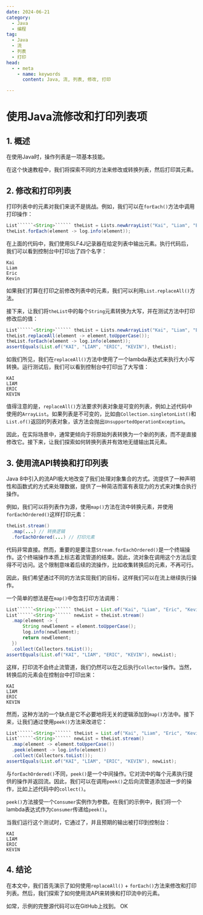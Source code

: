 ```yaml
---
date: 2024-06-21
category:
  - Java
  - 编程
tag:
  - Java
  - 流
  - 列表
  - 打印
head:
  - - meta
    - name: keywords
      content: Java, 流, 列表, 修改, 打印

---
```

# 使用Java流修改和打印列表项

## 1. 概述

在使用Java时，操作列表是一项基本技能。

在这个快速教程中，我们将探索不同的方法来修改或转换列表，然后打印其元素。

## 2. 修改和打印列表

打印列表中的元素对我们来说不是挑战。例如，我们可以在`forEach()`方法中调用打印操作：

```java
List``````<String>`````` theList = Lists.newArrayList("Kai", "Liam", "Eric", "Kevin");
theList.forEach(element -> log.info(element));
```

在上面的代码中，我们使用SLF4J记录器在给定列表中输出元素。执行代码后，我们可以看到控制台中打印出了四个名字：

```
Kai
Liam
Eric
Kevin
```

如果我们打算在打印之前修改列表中的元素，我们可以利用`List.replaceAll()`方法。

接下来，让我们将`theList`中的每个`String`元素转换为大写，并在测试方法中打印修改后的值：

```java
List``````<String>`````` theList = Lists.newArrayList("Kai", "Liam", "Eric", "Kevin");
theList.replaceAll(element -> element.toUpperCase());
theList.forEach(element -> log.info(element));
assertEquals(List.of("KAI", "LIAM", "ERIC", "KEVIN"), theList);
```

如我们所见，我们在`replaceAll()`方法中使用了一个lambda表达式来执行大小写转换。运行测试后，我们可以看到控制台中打印出了大写值：

```
KAI
LIAM
ERIC
KEVIN
```

值得注意的是，`replaceAll()`方法要求列表对象是可变的列表，例如上述代码中使用的`ArrayList`。如果列表是不可变的，比如由`Collection.singletonList()`和`List.of()`返回的列表对象，该方法会抛出`UnsupportedOperationException`。

因此，在实际场景中，通常更倾向于将原始列表转换为一个新的列表，而不是直接修改它。接下来，让我们探索如何转换列表并有效地无缝输出其元素。

## 3. 使用流API转换和打印列表

Java 8中引入的流API极大地改变了我们处理对象集合的方式。流提供了一种声明性和函数式的方式来处理数据，提供了一种简洁而富有表现力的方式来对集合执行操作。

例如，我们可以将列表作为源，使用`map()`方法在流中转换元素，并使用`forEachOrdered()`这样打印元素：

```java
theList.stream()
  .map(...) // 转换逻辑
  .forEachOrdered(...) // 打印元素
```

代码非常直接。然而，重要的是要注意`Stream.forEachOrdered()`是一个终端操作。这个终端操作本质上标志着流管道的结束。因此，流对象在调用这个方法后变得不可访问。这个限制意味着后续的流操作，比如收集转换后的元素，不再可行。

因此，我们希望通过不同的方法实现我们的目标，这样我们可以在流上继续执行操作。

一个简单的想法是在`map()`中包含打印方法调用：

```java
List``````<String>`````` theList = List.of("Kai", "Liam", "Eric", "Kevin");
List``````<String>`````` newList = theList.stream()
  .map(element -> {
      String newElement = element.toUpperCase();
      log.info(newElement);
      return newElement;
  })
  .collect(Collectors.toList());
assertEquals(List.of("KAI", "LIAM", "ERIC", "KEVIN"), newList);
```

这样，打印流不会终止流管道，我们仍然可以在之后执行`Collector`操作。当然，转换后的元素会在控制台中打印出来：

```
KAI
LIAM
ERIC
KEVIN
```

然而，这种方法的一个缺点是它不必要地将无关的逻辑添加到`map()`方法中。接下来，让我们通过使用`peek()`方法来改进它：

```java
List``````<String>`````` theList = List.of("Kai", "Liam", "Eric", "Kevin");
List``````<String>`````` newList = theList.stream()
  .map(element -> element.toUpperCase())
  .peek(element -> log.info(element))
  .collect(Collectors.toList());
assertEquals(List.of("KAI", "LIAM", "ERIC", "KEVIN"), newList);
```

与`forEachOrdered()`不同，`peek()`是一个中间操作。它对流中的每个元素执行提供的操作并返回流。因此，我们可以在调用`peek()`之后向流管道添加进一步的操作，比如上述代码中的`collect()`。

`peek()`方法接受一个`Consumer`实例作为参数。在我们的示例中，我们将一个lambda表达式作为`Consumer`传递给`peek()`。

当我们运行这个测试时，它通过了，并且预期的输出被打印到控制台：

```
KAI
LIAM
ERIC
KEVIN
```

## 4. 结论

在本文中，我们首先演示了如何使用`replaceAll()` + `forEach()`方法来修改和打印列表。然后，我们探索了如何使用流API来转换和打印流中的元素。

如常，示例的完整源代码可以在GitHub上找到。
OK
